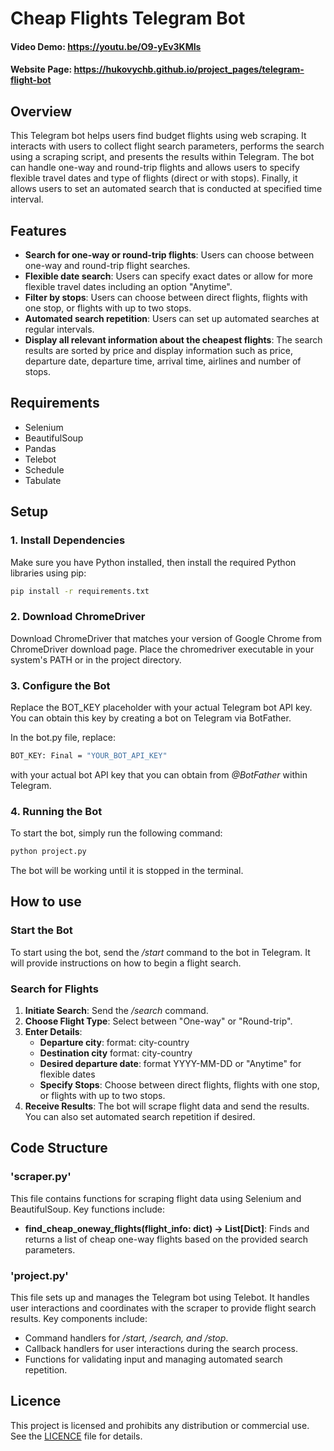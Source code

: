 # Cheap Flights Telegram Bot

#### Video Demo:  https://youtu.be/O9-yEv3KMIs
#### Website Page:  https://hukovychb.github.io/project_pages/telegram-flight-bot
## Overview

This Telegram bot helps users find budget flights using web scraping. It interacts with users to collect flight search parameters, performs the search using a scraping script, and presents the results within Telegram. The bot can handle one-way and round-trip flights and allows users to specify flexible travel dates and type of flights (direct or with stops). Finally, it allows users to set an automated search that is conducted at specified time interval.

## Features

- **Search for one-way or round-trip flights**: Users can choose between one-way and round-trip flight searches.
- **Flexible date search**: Users can specify exact dates or allow for more flexible travel dates including an option "Anytime".
- **Filter by stops**: Users can choose between direct flights, flights with one stop, or flights with up to two stops.
- **Automated search repetition**: Users can set up automated searches at regular intervals.
- **Display all relevant information about the cheapest flights**: The search results are sorted by price and display information such as price, departure date, departure time, arrival time, airlines and number of stops.

## Requirements

- Selenium
- BeautifulSoup
- Pandas
- Telebot
- Schedule
- Tabulate

## Setup

### 1. Install Dependencies

Make sure you have Python installed, then install the required Python libraries using pip:

```bash
pip install -r requirements.txt
```
### 2. Download ChromeDriver
Download ChromeDriver that matches your version of Google Chrome from ChromeDriver download page. Place the chromedriver executable in your system's PATH or in the project directory.

### 3. Configure the Bot
Replace the BOT_KEY placeholder with your actual Telegram bot API key. You can obtain this key by creating a bot on Telegram via BotFather.

In the bot.py file, replace:

```bash
BOT_KEY: Final = "YOUR_BOT_API_KEY"
```
with your actual bot API key that you can obtain from *@BotFather* within Telegram.

### 4. Running the Bot
To start the bot, simply run the following command:
```bash
python project.py
```
The bot will be working until it is stopped in the terminal.

## How to use

### Start the Bot
To start using the bot, send the */start* command to the bot in Telegram. It will provide instructions on how to begin a flight search.

### Search for Flights
1. **Initiate Search**: Send the */search* command.
2. **Choose Flight Type**: Select between "One-way" or "Round-trip".
3. **Enter Details**:
    - **Departure city**: format: city-country
    - **Destination city** format: city-country
    - **Desired departure date**: format YYYY-MM-DD or "Anytime" for flexible dates
    - **Specify Stops**: Choose between direct flights, flights with one stop, or flights with up to two stops.
4. **Receive Results**: The bot will scrape flight data and send the results. You can also set automated search repetition if desired.

## Code Structure

### **'scraper.py'**
This file contains functions for scraping flight data using Selenium and BeautifulSoup. Key functions include:

 - **find_cheap_oneway_flights(flight_info: dict) -> List[Dict]**: Finds and returns a list of cheap one-way flights based on the provided search parameters.

### **'project.py'**

This file sets up and manages the Telegram bot using Telebot. It handles user interactions and coordinates with the scraper to provide flight search results. Key components include:

- Command handlers for */start, /search, and /stop*.
- Callback handlers for user interactions during the search process.
- Functions for validating input and managing automated search repetition.

## Licence
This project is licensed and prohibits any distribution or commercial use. See the [LICENCE](LICENCE.htm) file for details.

